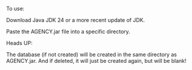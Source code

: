 To use:

Download Java JDK 24 or a more recent update of JDK.

Paste the AGENCY.jar file into a specific directory.

Heads UP:

The database (if not created) will be created in the same directory as AGENCY.jar. And if deleted, it will just be created again, but will be blank!
